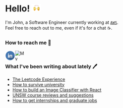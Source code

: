 <h1>Hello! <img alt='wave' src="/assets/wave.gif" height="25px" width="30px"/></h3/>
 
I'm John, a Software Engineer currently working at [`AWS`](https://aws.com).  
Feel free to reach out to me, even if it's for a chat ☕.  

<h3>How to reach me 📧</h3>

<p>
  <a href="https://www.linkedin.com/in/john-dao/" target="_blank">
    <img src="/assets/linkedinLogo.png" align="left" height="32px" width="32px" alt="Linkedin"/> 
  </a>
  &nbsp;
  <a href="https://johndao.com/" target="_blank">
    <img src="https://avatars.githubusercontent.com/u/51881944?s=460&u=de2399451ba977dac0ac42f3539e945104733bb2&v=4" padding="10px" align="left" height="32px" width="32px" alt="My Website"/>
  </a>
</p>

<h3>What I've been writing about lately 🖊️</h3>

<!--START_SECTION:feed-->
* [The Leetcode Experience](https:&#x2F;&#x2F;johndao.com&#x2F;blog&#x2F;the-leetcode-experience)
* [How to survive university](https:&#x2F;&#x2F;johndao.com&#x2F;blog&#x2F;how-to-survive-university)
* [How to build an Image Classifier with React](https:&#x2F;&#x2F;johndao.com&#x2F;blog&#x2F;how-to-build-an-image-classifier-with-react)
* [UNSW course reviews and suggestions](https:&#x2F;&#x2F;johndao.com&#x2F;blog&#x2F;unsw-course-reviews-and-suggestions)
* [How to get internships and graduate jobs](https:&#x2F;&#x2F;johndao.com&#x2F;blog&#x2F;how-to-get-internships-and-graduate-jobs)
<!--END_SECTION:feed-->
